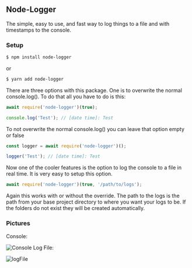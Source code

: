 ## Node-Logger

The simple, easy to use, and fast way to log things to a file and with timestamps to the console.

### Setup

```bash
$ npm install node-logger
```

or

```bash
$ yarn add node-logger
```

There are three options with this package. One is to overwrite the normal console.log(). To do that all you have to do is this:

```javascript
await require('node-logger')(true);

console.log('Test'); // [date time]: Test
```

To not overwrite the normal console.log() you can leave that option empty or false

```javascript
const logger = await require('node-logger')();

logger('Test'); // [date time]: Test
```

Now one of the cooler features is the option to log the console to a file in real time. It is very easy to setup this option.

```javascript
await require('node-logger')(true, '/path/to/logs');
```

Again this works with or without the override. The path to the logs is the path from your base project directory to where you want your logs to be. If the folders do not exist they will be created automatically.

### Pictures

Console:

![Console](https://i.sdfx.ga/Jqn9X0aTKB.png)
Log File:

![logFile](https://i.sdfx.ga/jQN9CCC9w6.png)
